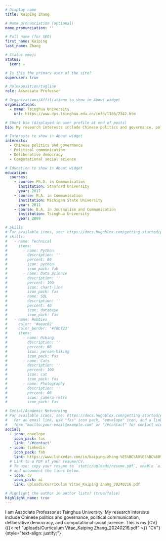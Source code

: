 ```yaml
---
# Display name
title: Kaiping Zhang

# Name pronunciation (optional)
name_pronunciation: ''

# Full name (for SEO)
first_name: Kaiping
last_name: Zhang

# Status emoji
status:
  icon: ☕️

# Is this the primary user of the site?
superuser: true

# Role/position/tagline
role: Associate Professor 

# Organizations/Affiliations to show in About widget
organizations:
  - name: Tsinghua University
    url: https://www.dps.tsinghua.edu.cn/info/1180/2342.htm

# Short bio (displayed in user profile at end of posts)
bio: My research interests include Chinese politics and governance, political communication, deliberative democracy, computational social science.

# Interests to show in About widget
interests:
  - Chinese politics and governance
  - Political communication
  - Deliberative democracy
  - Computational social science

# Education to show in About widget
education:
  courses:
    - course: Ph.D. in Communication
      institution: Stanford University
      year: 2017
    - course: M.A. in Communication	
      institution: Michigan State University
      year: 2011
    - course: B.A. in Journalism and Communication
      institution: Tsinghua University
      year: 2009

# Skills
# For available icons, see: https://docs.hugoblox.com/getting-started/page-builder/#icons
# skills:
#   - name: Technical
#     items:
#       - name: Python
#         description: ''
#         percent: 80
#         icon: python
#         icon_pack: fab
#       - name: Data Science
#         description: ''
#         percent: 100
#         icon: chart-line
#         icon_pack: fas
#       - name: SQL
#         description: ''
#         percent: 40
#         icon: database
#         icon_pack: fas
#   - name: Hobbies
#     color: '#eeac02'
#     color_border: '#f0bf23'
#     items:
#       - name: Hiking
#         description: ''
#         percent: 60
#         icon: person-hiking
#         icon_pack: fas
#       - name: Cats
#         description: ''
#         percent: 100
#         icon: cat
#         icon_pack: fas
#       - name: Photography
#         description: ''
#         percent: 80
#         icon: camera-retro
#         icon_pack: fas

# Social/Academic Networking
# For available icons, see: https://docs.hugoblox.com/getting-started/page-builder/#icons
#   For an email link, use "fas" icon pack, "envelope" icon, and a link in the
#   form "mailto:your-email@example.com" or "/#contact" for contact widget.
social:
  - icon: envelope
    icon_pack: fas
    link: '/#contact'
  - icon: linkedin
    icon_pack: fab
    link: https://www.linkedin.com/in/kaiping-zhang-%E5%BC%A0%E5%BC%80%E5%B9%B3-a2270216/
  # Link to a PDF of your resume/CV.
  # To use: copy your resume to `static/uploads/resume.pdf`, enable `ai` icons in `params.yaml`,
  # and uncomment the lines below.
  - icon: cv
    icon_pack: ai
    link: uploads/Curriculum Vitae_Kaiping Zhang_20240216.pdf

# Highlight the author in author lists? (true/false)
highlight_name: true
---
```


I am Associate Professor at Tsinghua University. My research interests include Chinese politics and governance, political communication, deliberative democracy, and computational social science. This is my [CV]({{< ref "uploads/Curriculum Vitae_Kaiping Zhang_20240216.pdf" >}} "CV")
{style="text-align: justify;"}
